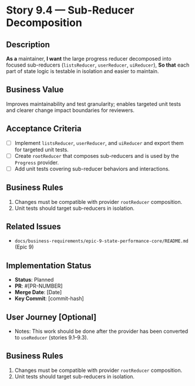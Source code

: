 # Story 9.4 — Sub-Reducer Decomposition

## Description

**As a** maintainer,
**I want** the large progress reducer decomposed into focused sub-reducers (`listsReducer`, `userReducer`, `uiReducer`),
**So that** each part of state logic is testable in isolation and easier to maintain.

## Business Value

Improves maintainability and test granularity; enables targeted unit tests and clearer change impact boundaries for reviewers.

## Acceptance Criteria

- [ ] Implement `listsReducer`, `userReducer`, and `uiReducer` and export them for targeted unit tests.
- [ ] Create `rootReducer` that composes sub-reducers and is used by the `Progress` provider.
- [ ] Add unit tests covering sub-reducer behaviors and interactions.

## Business Rules

1. Changes must be compatible with provider `rootReducer` composition.
2. Unit tests should target sub-reducers in isolation.

## Related Issues

- `docs/business-requirements/epic-9-state-performance-core/README.md` (Epic 9)

## Implementation Status

- **Status**: Planned
- **PR**: #[PR-NUMBER]
- **Merge Date**: [Date]
- **Key Commit**: [commit-hash]

## User Journey [Optional]

- Notes: This work should be done after the provider has been converted to `useReducer` (stories 9.1–9.3).

## Business Rules

1. Changes must be compatible with provider `rootReducer` composition.
2. Unit tests should target sub-reducers in isolation.
